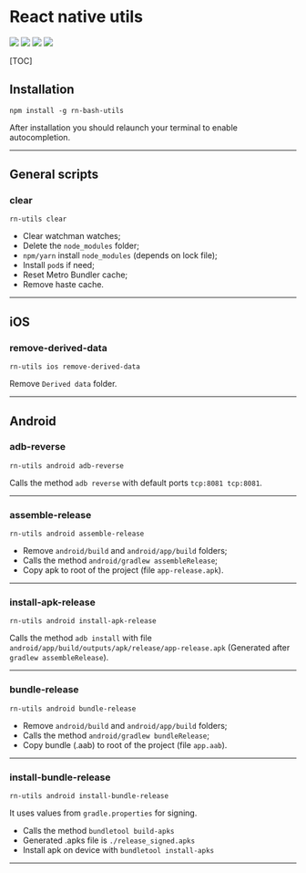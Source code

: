 # React native utils

![](https://img.shields.io/npm/v/rn-bash-utils.svg)
![](https://img.shields.io/github/stars/ObidosDev/rn-utils.svg) ![](https://img.shields.io/github/forks/ObidosDev/rn-utils.svg) ![](https://img.shields.io/github/issues/ObidosDev/rn-utils.svg)

[TOC]

## Installation

```shell
npm install -g rn-bash-utils
```

After installation you should relaunch your terminal to enable autocompletion.

---

## General scripts

### clear

```shell
rn-utils clear
```

- Clear watchman watches;
- Delete the `node_modules` folder;
- `npm/yarn` install `node_modules` (depends on lock file);
- Install `pod`s if need;
- Reset Metro Bundler cache;
- Remove haste cache.

---

## iOS

### remove-derived-data

```shell
rn-utils ios remove-derived-data
```

Remove `Derived data` folder.

---

## Android

### adb-reverse

```shell
rn-utils android adb-reverse
```

Calls the method `adb reverse` with default ports `tcp:8081 tcp:8081`.

---

### assemble-release

```shell
rn-utils android assemble-release
```

- Remove `android/build` and `android/app/build` folders;
- Calls the method `android/gradlew assembleRelease`;
- Copy apk to root of the project (file `app-release.apk`).

---

### install-apk-release

```shell
rn-utils android install-apk-release
```

Calls the method `adb install` with file `android/app/build/outputs/apk/release/app-release.apk` (Generated after `gradlew assembleRelease`).

---

### bundle-release

```shell
rn-utils android bundle-release
```

- Remove `android/build` and `android/app/build` folders;
- Calls the method `android/gradlew bundleRelease`;
- Copy bundle (.aab) to root of the project (file `app.aab`).

---

### install-bundle-release

```shell
rn-utils android install-bundle-release
```

It uses values from `gradle.properties` for signing.

- Calls the method `bundletool build-apks`
- Generated .apks file is `./release_signed.apks`
- Install apk on device with `bundletool install-apks`

---
